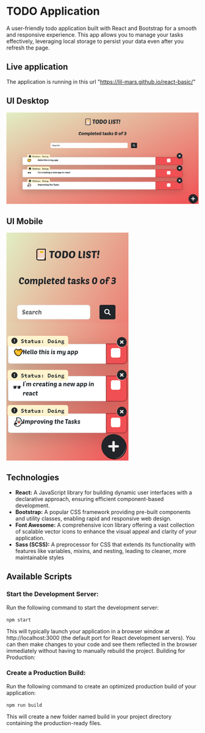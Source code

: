 # TODO Application
A user-friendly todo application built with React and Bootstrap for a smooth and responsive experience. This app allows you to manage your tasks effectively, leveraging local storage to persist your data even after you refresh the page.

## Live application
The application is running in this url "https://lil-mars.github.io/react-basic/"

## UI Desktop
![img_1.png](img_1.png)
## UI Mobile
![img_2.png](img_2.png)
## Technologies
* **React:** A JavaScript library for building dynamic user interfaces with a declarative approach, ensuring efficient component-based development.
* **Bootstrap:** A popular CSS framework providing pre-built components and utility classes, enabling rapid and responsive web design.
* **Font Awesome:** A comprehensive icon library offering a vast collection of scalable vector icons to enhance the visual appeal and clarity of your application.
* **Sass (SCSS):** A preprocessor for CSS that extends its functionality with features like variables, mixins, and nesting, leading to cleaner, more maintainable styles


## Available Scripts
### Start the Development Server:
Run the following command to start the development server:

`npm start`

This will typically launch your application in a browser window at http://localhost:3000 (the default port for React development servers). You can then make changes to your code and see them reflected in the browser immediately without having to manually rebuild the project.
Building for Production:

### Create a Production Build:
Run the following command to create an optimized production build of your application:

`npm run build`

This will create a new folder named build in your project directory containing the production-ready files.